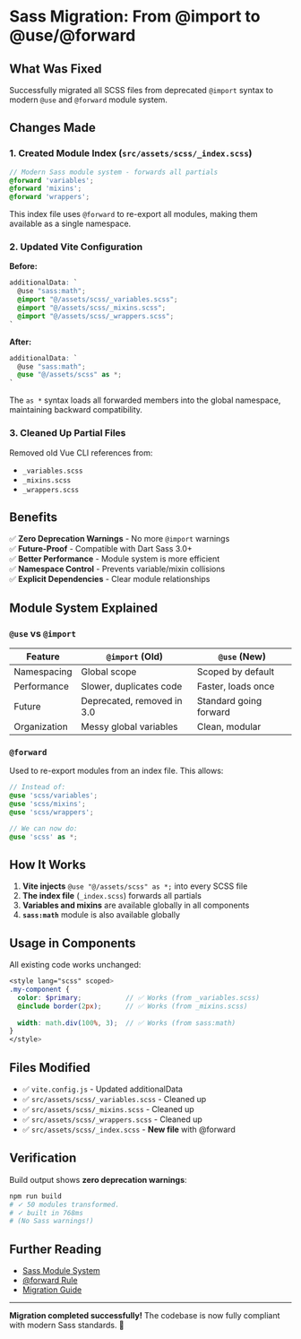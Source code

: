 # Sass Migration: From @import to @use/@forward

## What Was Fixed

Successfully migrated all SCSS files from deprecated `@import` syntax to modern `@use` and `@forward` module system.

## Changes Made

### 1. Created Module Index (`src/assets/scss/_index.scss`)
```scss
// Modern Sass module system - forwards all partials
@forward 'variables';
@forward 'mixins';
@forward 'wrappers';
```

This index file uses `@forward` to re-export all modules, making them available as a single namespace.

### 2. Updated Vite Configuration

**Before:**
```scss
additionalData: `
  @use "sass:math";
  @import "@/assets/scss/_variables.scss";
  @import "@/assets/scss/_mixins.scss";
  @import "@/assets/scss/_wrappers.scss";
`
```

**After:**
```scss
additionalData: `
  @use "sass:math";
  @use "@/assets/scss" as *;
`
```

The `as *` syntax loads all forwarded members into the global namespace, maintaining backward compatibility.

### 3. Cleaned Up Partial Files

Removed old Vue CLI references from:
- `_variables.scss`
- `_mixins.scss`
- `_wrappers.scss`

## Benefits

✅ **Zero Deprecation Warnings** - No more `@import` warnings  
✅ **Future-Proof** - Compatible with Dart Sass 3.0+  
✅ **Better Performance** - Module system is more efficient  
✅ **Namespace Control** - Prevents variable/mixin collisions  
✅ **Explicit Dependencies** - Clear module relationships  

## Module System Explained

### `@use` vs `@import`

| Feature | `@import` (Old) | `@use` (New) |
|---------|----------------|--------------|
| Namespacing | Global scope | Scoped by default |
| Performance | Slower, duplicates code | Faster, loads once |
| Future | Deprecated, removed in 3.0 | Standard going forward |
| Organization | Messy global variables | Clean, modular |

### `@forward` 

Used to re-export modules from an index file. This allows:
```scss
// Instead of:
@use 'scss/variables';
@use 'scss/mixins';
@use 'scss/wrappers';

// We can now do:
@use 'scss' as *;
```

## How It Works

1. **Vite injects** `@use "@/assets/scss" as *;` into every SCSS file
2. **The index file** (`_index.scss`) forwards all partials
3. **Variables and mixins** are available globally in all components
4. **`sass:math`** module is also available globally

## Usage in Components

All existing code works unchanged:

```scss
<style lang="scss" scoped>
.my-component {
  color: $primary;           // ✅ Works (from _variables.scss)
  @include border(2px);      // ✅ Works (from _mixins.scss)
  
  width: math.div(100%, 3);  // ✅ Works (from sass:math)
}
</style>
```

## Files Modified

- ✅ `vite.config.js` - Updated additionalData
- ✅ `src/assets/scss/_variables.scss` - Cleaned up
- ✅ `src/assets/scss/_mixins.scss` - Cleaned up
- ✅ `src/assets/scss/_wrappers.scss` - Cleaned up
- ✅ `src/assets/scss/_index.scss` - **New file** with @forward

## Verification

Build output shows **zero deprecation warnings**:

```bash
npm run build
# ✓ 50 modules transformed.
# ✓ built in 768ms
# (No Sass warnings!)
```

## Further Reading

- [Sass Module System](https://sass-lang.com/documentation/at-rules/use)
- [@forward Rule](https://sass-lang.com/documentation/at-rules/forward)
- [Migration Guide](https://sass-lang.com/documentation/cli/migrator)

---

**Migration completed successfully!** The codebase is now fully compliant with modern Sass standards. 🎉

